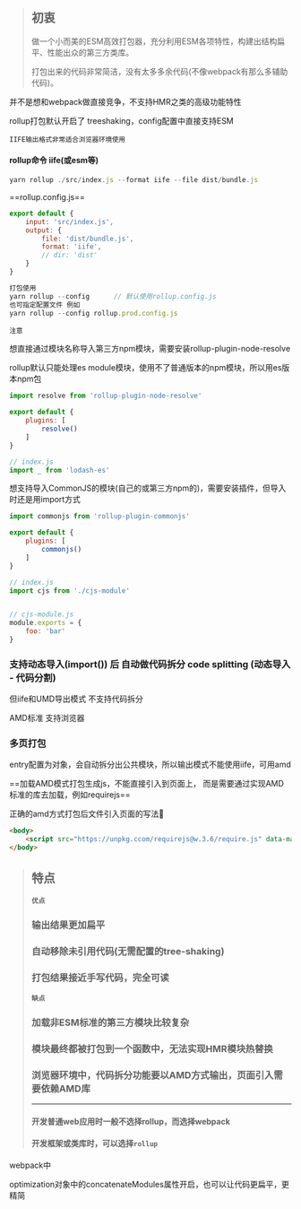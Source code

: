 > ## **初衷**
>
> 做一个小而美的ESM高效打包器，充分利用ESM各项特性，构建出结构扁平、性能出众的第三方类库。
>
> 打包出来的代码非常简洁，没有太多多余代码(不像webpack有那么多辅助代码)。

并不是想和webpack做直接竞争，不支持HMR之类的高级功能特性



rollup打包默认开启了 treeshaking，config配置中直接支持ESM



`IIFE输出格式非常适合浏览器环境使用`

#### rollup命令 iife(或esm等)

```js
yarn rollup ./src/index.js --format iife --file dist/bundle.js
```





==rollup.config.js==

```js
export default {
    input: 'src/index.js',
    output: {
        file: 'dist/bundle.js',
        format: 'iife',
        // dir: 'dist'
    }
}

打包使用
yarn rollup --config      // 默认使用rollup.config.js
也可指定配置文件 例如
yarn rollup --config rollup.prod.config.js
```



`注意`

想直接通过模块名称导入第三方npm模块，需要安装rollup-plugin-node-resolve

rollup默认只能处理es module模块，使用不了普通版本的npm模块，所以用es版本npm包

```js
import resolve from 'rollup-plugin-node-resolve'

export default {
    plugins: [
        resolve()
    ]   
}

// index.js
import _ from 'lodash-es'
```



想支持导入CommonJS的模块(自己的或第三方npm的)，需要安装插件，但导入时还是用import方式

```js
import commonjs from 'rollup-plugin-commonjs'

export default {
    plugins: [
        commonjs()
    ]
}

// index.js
import cjs from './cjs-module'


// cjs-module.js
module.exports = {
    foo: 'bar'
}
```



### 支持动态导入(import()) 后 自动做代码拆分 code splitting (动态导入 - 代码分割)

但iife和UMD导出模式 不支持代码拆分

AMD标准 支持浏览器



### 多页打包

entry配置为对象，会自动拆分出公共模块，所以输出模式不能使用iife，可用amd



==加载AMD模式打包生成js，不能直接引入到页面上， 而是需要通过实现AMD标准的库去加载，例如requirejs==

正确的amd方式打包后文件引入页面的写法🔽

```html
<body>
    <script src="https://unpkg.ccom/requirejs@w.3.6/require.js" data-main="foo.js"></script>
</body>
```



> ## 特点
>
> **`优点`**
>
> ### 输出结果更加扁平
>
> ### 自动移除未引用代码(无需配置的tree-shaking)
>
> ### 打包结果接近手写代码，完全可读
>
> **`缺点`**
>
> ### 加载非ESM标准的第三方模块比较复杂
>
> ### 模块最终都被打包到一个函数中，无法实现HMR模块热替换
>
> ### 浏览器环境中，代码拆分功能要以AMD方式输出，页面引入需要依赖AMD库
>
> ---
>
> #### 开发普通web应用时一般不选择rollup，而选择webpack
>
> #### 开发框架或类库时，可以选择`rollup`

webpack中

optimization对象中的concatenateModules属性开启，也可以让代码更扁平，更精简